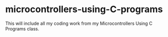 # microcontrollers-using-C-programs
This will include all my coding work from my Microcontrollers Using C Programs class.
